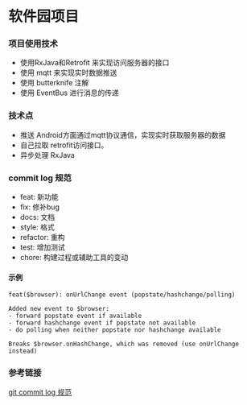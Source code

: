 # 软件园项目

### 项目使用技术
* 使用RxJava和Retrofit 来实现访问服务器的接口
* 使用 mqtt 来实现实时数据推送
* 使用 butterknife 注解
* 使用 EventBus 进行消息的传递

### 技术点
* 推送 Android方面通过mqtt协议通信，实现实时获取服务器的数据
* 自己拉取  retrofit访问接口。
* 异步处理 RxJava

### commit log 规范


* feat: 新功能
* fix: 修补bug
* docs: 文档
* style: 格式
* refactor: 重构
* test: 增加测试
* chore: 构建过程或辅助工具的变动

#### 示例

```
feat($browser): onUrlChange event (popstate/hashchange/polling)

Added new event to $browser:
- forward popstate event if available
- forward hashchange event if popstate not available
- do polling when neither popstate nor hashchange available

Breaks $browser.onHashChange, which was removed (use onUrlChange instead)

```

### 参考链接

[git commit log 规范](http://www.ruanyifeng.com/blog/2016/01/commit_message_change_log.html)

